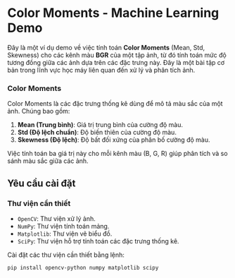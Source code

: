 # **Color Moments - Machine Learning Demo**

Đây là một ví dụ demo về việc tính toán **Color Moments** (Mean, Std, Skewness) cho các kênh màu **BGR** của một tập ảnh, từ đó tính toán mức độ tương đồng giữa các ảnh dựa trên các đặc trưng này. Đây là một bài tập cơ bản trong lĩnh vực học máy liên quan đến xử lý và phân tích ảnh.

### **Color Moments**
Color Moments là các đặc trưng thống kê dùng để mô tả màu sắc của một ảnh. Chúng bao gồm:
1. **Mean (Trung bình)**: Giá trị trung bình của cường độ màu.
2. **Std (Độ lệch chuẩn)**: Độ biến thiên của cường độ màu.
3. **Skewness (Độ lệch)**: Độ bất đối xứng của phân bố cường độ màu.

Việc tính toán ba giá trị này cho mỗi kênh màu (B, G, R) giúp phân tích và so sánh màu sắc giữa các ảnh.

## **Yêu cầu cài đặt**
### **Thư viện cần thiết**
- `OpenCV`: Thư viện xử lý ảnh.
- `NumPy`: Thư viện tính toán mảng.
- `Matplotlib`: Thư viện vẽ biểu đồ.
- `SciPy`: Thư viện hỗ trợ tính toán các đặc trưng thống kê.

Cài đặt các thư viện cần thiết bằng lệnh:
```bash
pip install opencv-python numpy matplotlib scipy
